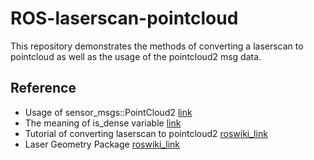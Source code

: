 # ROS-laserscan-pointcloud

This repository demonstrates the methods of converting a laserscan to pointcloud as well as the usage of the pointcloud2 msg data.

## Reference

- Usage of sensor_msgs::PointCloud2 [link](https://answers.ros.org/question/219876/using-sensor_msgspointcloud2-natively/)
- The meaning of is_dense variable [link](http://www.pcl-users.org/warning-is-dense-misused-td2029417.html)
- Tutorial of converting laserscan to pointcloud2 [roswiki_link](http://wiki.ros.org/laser_pipeline/Tutorials/IntroductionToWorkingWithLaserScannerData)
- Laser Geometry Package [roswiki_link](http://wiki.ros.org/laser_geometry)
